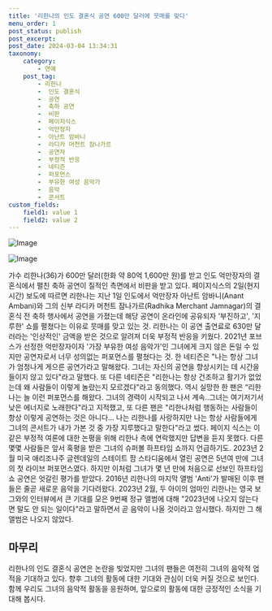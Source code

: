 ```yaml
---
title: '리한나의 인도 결혼식 공연 600만 달러에 뭇매를 맞다'
menu_order: 1
post_status: publish
post_excerpt: 
post_date: 2024-03-04 13:34:31
taxonomy:
    category:
        - 연예
    post_tag:
        - 리한나
        -  인도 결혼식
        -  공연
        -  축하 공연
        -  비판
        -  페이지식스
        -  억만장자
        -  아난트 암바니
        -  라디카 머천트 잠나가르
        -  공연자
        -  부정적 반응
        -  네티즌
        -  퍼포먼스
        -  부유한 여성 음악가
        -  음악
        -  콘서트
custom_fields:
    field1: value 1
    field2: value 2
---
```


![Image](https://mimgnews.pstatic.net/image/109/2024/03/03/0005029105_001_20240303203605457.jpg?type=w540)

![Image](https://ssl.pstatic.net/mimgnews/image/109/2024/03/03/0005029105_002_20240303203605545.jpg?type=w540)

가수 리한나(36)가 600만 달러(한화 약 80억 1,600만 원)를 받고 인도 억만장자의 결혼식에서 펼친 축하 공연이 질적인 측면에서 비판을 받고 있다. 페이지식스의 2일(현지시간) 보도에 따르면 리한나는 지난 1일 인도에서 억만장자 아난트 암바니(Anant Ambani)와 그의 신부 라디카 머천트 잠나가르(Radhika Merchant Jamnagar)의 결혼식 전 축하 행사에서 공연을 가졌는데 해당 공연이 온라인에 공유되자 '부진하고', '지루한' 쇼를 펼쳤다는 이유로 뭇매를 맞고 있는 것. 
리한나는 이 공연 출연료로 630만 달러라는 '인상적인' 금액을 받은 것으로 알려져 더욱 부정적 반응을 키웠다. 2021년 포브스가 선정한 억만장자이자 '가장 부유한 여성 음악가'인 그녀에게 크지 않은 돈일 수 있지만 공연자로서 너무 성의없는 퍼포먼스를 펼쳤다는 것. 
한 네티즌은 "나는 항상 그녀가 엄청나게 게으른 공연가라고 말해왔다. 그녀는 자신의 공연을 향상시키는 데 시간을 들이지 않고 있다"라고 말했다. 또 다른 네티즌은 "리한나는 항상 건조하고 활기가 없었는데 왜 사람들이 이렇게 놀랐는지 모르겠다"라고 동의했다. 
역시 실망한 한 팬은 “리한나는 늘 이런 퍼포먼스를 해왔다. 그녀의 경력이 시작되고 나서 계속..그녀는 여기저기서 낮은 에너지로 노래한다"라고 지적했고, 또 다른 팬은 "리한나처럼 행동하는 사람들이 항상 이렇게 공연하는 것은 아니다... 나는 리한나를 사랑하지만 나는 항상 사람들에게 그녀의 콘서트가 내가 가본 것 중 가장 지루했다고 말한다"라고 썼다. 페이지 식스는 이 같은 부정적 여론에 대한 논평을 위해 리한나 측에 연락했지만 답변을 듣지 못했다. 
다른 몇몇 사람들은 앞서 혹평을 받은 그녀의 슈퍼볼 하프타임 쇼까지 언급하기도. 2023년 2월 미국 애리조나주 글렌데일의 스테이트 팜 스타디움에서 열린 공연은 5년여 만에 그녀의 첫 라이브 퍼포먼스였다. 하지만 이처럼 그녀가 몇 년 만에 처음으로 선보인 하프타임 쇼 공연은 엇갈린 평가를 받았다. 
2016년 리한나의 마지막 앨범 'Anti'가 발매된 이후 팬들은 줄곧 새로운 음악을 기다려왔다. 2023년 2월, 두 아이의 엄마인 리한나는 영국 보그와의 인터뷰에서 큰 기대를 모은 9번째 정규 앨범에 대해 "2023년에 나오지 않는다면 말도 안 되는 일이다"라고 말하면서 곧 음악이 나올 것이라고 암시했다. 하지만 그 해 앨범은 나오지 않았다. 
## 마무리
리한나의 인도 결혼식 공연은 논란을 빚었지만 그녀의 팬들은 여전히 그녀의 음악적 업적을 기대하고 있다. 향후 그녀의 활동에 대한 기대와 관심이 더욱 커질 것으로 보인다. 함께 우리도 그녀의 음악적 활동을 응원하며, 앞으로의 활동에 대한 긍정적인 소식을 기대해 봅시다.
